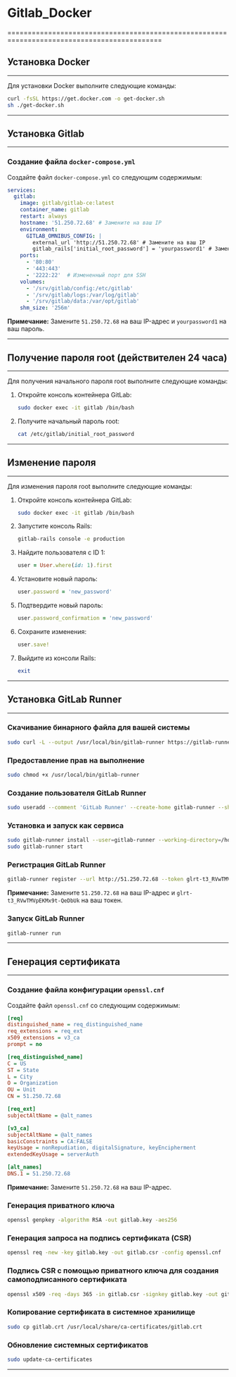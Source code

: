 # Gitlab_Docker

============================================================================================

## Установка Docker

-----------------

Для установки Docker выполните следующие команды:

```bash
curl -fsSL https://get.docker.com -o get-docker.sh
sh ./get-docker.sh
```

----------------

## Установка Gitlab

----------------

### Создание файла `docker-compose.yml`

Создайте файл `docker-compose.yml` со следующим содержимым:

```yaml
services:
  gitlab:
    image: gitlab/gitlab-ce:latest
    container_name: gitlab
    restart: always
    hostname: '51.250.72.68' # Замените на ваш IP
    environment:
      GITLAB_OMNIBUS_CONFIG: |
        external_url 'http://51.250.72.68' # Замените на ваш IP
        gitlab_rails['initial_root_password'] = 'yourpassword1' # Замените на ваш пароль
    ports:
      - '80:80'
      - '443:443'
      - '2222:22'  # Измененный порт для SSH
    volumes:
      - '/srv/gitlab/config:/etc/gitlab'
      - '/srv/gitlab/logs:/var/log/gitlab'
      - '/srv/gitlab/data:/var/opt/gitlab'
    shm_size: '256m'
```

**Примечание:** Замените `51.250.72.68` на ваш IP-адрес и `yourpassword1` на ваш пароль.

-------------------

## Получение пароля root (действителен 24 часа)

-------------------

Для получения начального пароля root выполните следующие команды:

1. Откройте консоль контейнера GitLab:

    ```bash
    sudo docker exec -it gitlab /bin/bash
    ```

2. Получите начальный пароль root:

    ```bash
    cat /etc/gitlab/initial_root_password
    ```

-------------------

## Изменение пароля

-------------------

Для изменения пароля root выполните следующие команды:

1. Откройте консоль контейнера GitLab:

    ```bash
    sudo docker exec -it gitlab /bin/bash
    ```

2. Запустите консоль Rails:

    ```bash
    gitlab-rails console -e production
    ```

3. Найдите пользователя с ID 1:

    ```ruby
    user = User.where(id: 1).first
    ```

4. Установите новый пароль:

    ```ruby
    user.password = 'new_password'
    ```

5. Подтвердите новый пароль:

    ```ruby
    user.password_confirmation = 'new_password'
    ```

6. Сохраните изменения:

    ```ruby
    user.save!
    ```

7. Выйдите из консоли Rails:

    ```ruby
    exit
    ```

------------------

## Установка GitLab Runner

------------------

### Скачивание бинарного файла для вашей системы

```bash
sudo curl -L --output /usr/local/bin/gitlab-runner https://gitlab-runner-downloads.s3.amazonaws.com/latest/binaries/gitlab-runner-linux-amd64
```

### Предоставление прав на выполнение

```bash
sudo chmod +x /usr/local/bin/gitlab-runner
```

### Создание пользователя GitLab Runner

```bash
sudo useradd --comment 'GitLab Runner' --create-home gitlab-runner --shell /bin/bash
```

### Установка и запуск как сервиса

```bash
sudo gitlab-runner install --user=gitlab-runner --working-directory=/home/gitlab-runner
sudo gitlab-runner start
```

### Регистрация GitLab Runner

```bash
gitlab-runner register --url http://51.250.72.68 --token glrt-t3_RVwTMVpEKMx9t-QeDbUk
```

**Примечание:** Замените `51.250.72.68` на ваш IP-адрес и `glrt-t3_RVwTMVpEKMx9t-QeDbUk` на ваш токен.

### Запуск GitLab Runner

```bash
gitlab-runner run
```

-----------------

## Генерация сертификата

-----------------

### Создание файла конфигурации `openssl.cnf`

Создайте файл `openssl.cnf` со следующим содержимым:

```ini
[req]
distinguished_name = req_distinguished_name
req_extensions = req_ext
x509_extensions = v3_ca
prompt = no

[req_distinguished_name]
C = US
ST = State
L = City
O = Organization
OU = Unit
CN = 51.250.72.68

[req_ext]
subjectAltName = @alt_names

[v3_ca]
subjectAltName = @alt_names
basicConstraints = CA:FALSE
keyUsage = nonRepudiation, digitalSignature, keyEncipherment
extendedKeyUsage = serverAuth

[alt_names]
DNS.1 = 51.250.72.68
```

**Примечание:** Замените `51.250.72.68` на ваш IP-адрес.

### Генерация приватного ключа

```bash
openssl genpkey -algorithm RSA -out gitlab.key -aes256
```

### Генерация запроса на подпись сертификата (CSR)

```bash
openssl req -new -key gitlab.key -out gitlab.csr -config openssl.cnf
```

### Подпись CSR с помощью приватного ключа для создания самоподписанного сертификата

```bash
openssl x509 -req -days 365 -in gitlab.csr -signkey gitlab.key -out gitlab.crt -extensions v3_ca -extfile openssl.cnf
```

### Копирование сертификата в системное хранилище

```bash
sudo cp gitlab.crt /usr/local/share/ca-certificates/gitlab.crt
```

### Обновление системных сертификатов

```bash
sudo update-ca-certificates
```

-----------------
